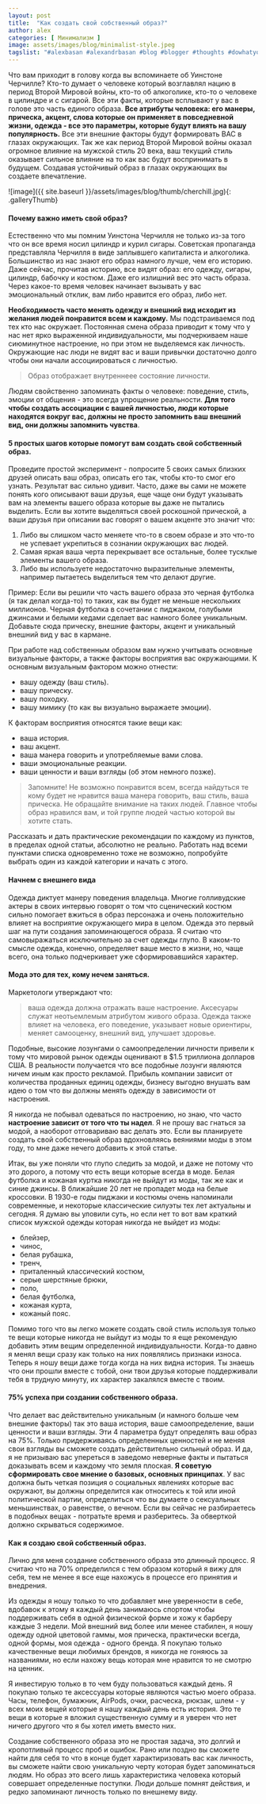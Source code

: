 ```yaml
---
layout: post
title:  "Как создать свой собственный образ?"
author: alex
categories: [ Минимализм ]
image: assets/images/blog/minimalist-style.jpeg
tagslist: "#alexbasan #alexandrbasan #blog #blogger #thoughts #dowhatyoucant  #triumph #triumphstreettriple #minimalism #lifewithonebag #onebagchallange #style #personality #алексбасан #александрбасан #блог #блоггер #мысливмоейголове #минимализм #жизньсоднимрюкзаком #стиль #образ #образличности"
---
```


Что вам приходит в голову когда вы вспоминаете об Уинстоне Черчилле? Кто-то думает о человеке который возглавлял нацию в период Второй Мировой войны, кто-то об алкоголике, кто-то о человеке в цилиндре и с сигарой. Все эти факты, которые всплывают у вас в голове это часть единого образа. **Все атрибуты человека: его манеры, прическа, акцент, слова которые он применяет в повседневной жизни, одежда - все это параметры, которые будут влиять на вашу популярность.** Все эти внешние факторы будут формировать ВАС в глазах окружающих. Так же как период Второй Мировой войны оказал огромное влияние на мужской стиль 20 века, ваш текущий стиль оказывает сильное влияние на то как вас будут воспринимать в будущем. Создавая устойчивый образ в глазах окружающих вы создаете впечатление.

![image]({{ site.baseurl }}/assets/images/blog/thumb/cherchill.jpg){: .galleryThumb}

#### Почему важно иметь свой образ?

Естественно что мы помним Уинстона Черчилля не только из-за того что он все время носил цилиндр и курил сигары. Советская пропаганда представляла Черчилля в виде заплывшего капиталиста и алкоголика. Большинство из нас знают его образ намного лучше, чем его историю. Даже сейчас, прочитав историю, все видят образ: его одежду, сигары, цилиндр, бабочку и костюм. Даже его излишний вес это часть образа. Через какое-то время человек начинает вызывать у вас эмоциональный отклик, вам либо нравится его образ, либо нет.

**Необходимость часто менять одежду и внешний вид исходит из желания людей понравится всем и каждому.** Мы подстраиваемся под тех кто нас окружает. Постоянная смена образа приводит к тому что у нас нет ярко выраженной индивидуальности, мы подчеркиваем наше сиюминутное настроение, но при этом не выделяемся как личность. Окружающие нас люди не видят вас и ваши привычки достаточно долго чтобы они начали ассоциироваться с личностью.

> Образ отображает внутреннеее состояние личности.

Людям свойственно запоминать факты о человеке: поведение, стиль, эмоции от общения - это всегда упрощение реальности. **Для того чтобы создать ассоциации с вашей личностью, люди которые находятся вокруг вас, должны не просто запомнить ваш внешний вид, они должны запомнить чувства**.

#### 5 простых шагов которые помогут вам создать свой собственный образ.

Проведите простой эксперимент - попросите 5 своих самых близких друзей описать ваш образ, описать его так, чтобы кто-то смог его узнать. Результат вас сильно удивит. Часто, даже вы сами не можете понять кого описывают ваши друзья, еще чаще они будут указывать вам на элементы вашего образа которые вы даже не пытались выделить. Если вы хотите выделяться своей роскошной прической, а ваши друзья при описании вас говорят о вашем акценте это значит что:

1. Либо вы слишком часто меняете что-то в своем образе и это что-то не успевает укрепиться в сознании окружающих вас людей.
2. Самая яркая ваша черта перекрывает все остальные, более тусклые элементы вашего образа.
3. Либо вы используете недостаточно выразительные элементы, например пытаетесь выделиться тем что делают другие.

Пример: Если вы решили что часть вашего образа это черная футболка (я так делал когда-то) то таких, как вы будет не меньше нескольких миллионов. Черная футболка в сочетании с пиджаком, голубыми джинсами и белыми кедами сделает вас намного более уникальным. Добавьте сюда прическу, внешние факторы, акцент и уникальный внешний вид у вас в кармане.

При работе над собственным образом вам нужно учитывать основные визуальные факторы, а также факторы восприятия вас окружающими. К основным визуальным фактором можно отнести:

- вашу одежду (ваш стиль).
- вашу прическу.
- вашу походку.
- вашу мимику (то как вы визуально выражаете эмоции).

К факторам восприятия относятся такие вещи как:

- ваша история.
- ваш акцент.
- ваша манера говорить и употребляемые вами слова.
- ваши эмоциональные реакции.
- ваши ценности и ваши взгляды (об этом немного позже).

> Запомните! Не возможно понравится всем, всегда найдуться те кому будет не нравится ваша манера говорить, ваш стиль, ваша прическа. Не обращайте внимание на таких людей. Главное чтобы образ нравился вам, и той группе людей частью которой вы хотите стать.

Рассказать и дать практические рекомендации по каждому из пунктов, в пределах одной статьи, абсолютно не реально. Работать над всеми пунктами списка одновременно тоже не возможно, попробуйте выбрать один из каждой категории и начать с этого.

#### Начнем с внешнего вида

Одежда диктует манеру поведения владельца. Многие голливудские актеры в своих интервью говорят о том что сценический костюм сильно помогает вжиться в образ персонажа и очень положительно влияет на восприятие окружающего мира в целом. Одежда это первый шаг на пути создания запоминающегося образа. Я считаю что самовыражаться исключительно за счет одежды глупо. В каком-то смысле одежда, конечно, определяет ваше место в жизни, но, чаще всего, она только подчеркивает уже сформировавшийся характер.

#### Мода это для тех, кому нечем заняться.

Маркетологи утверждают что:

> ваша одежда должна отражать ваше настроение. Аксесуары служат неотьемлемым атрибутом живого образа. Одежда также влияет на человека, его поведение, указывает новые ориентиры, меняет самооценку, внешний вид, улучшает здоровье.

Подобные, высокие лозунгами о самоопределении личности привели к тому что мировой рынок одежды оценивают в $1.5 триллиона долларов США. В реальности получается что все подобные лозунги являются ничем иным как просто рекламой. Прибыль компании зависит от количества проданных единиц одежды, бизнесу выгодно внушать вам идею о том что вы должны менять одежду в зависимости от настроения.

Я никогда не побывал одеваться по настроению, но знаю, что часто **настроение зависит от того что ты надел**. Я не прошу вас гнаться за модой, а наоборот отговариваю вас делать это. Если вы планируете создать свой собственный образ вдохновляясь веяниями моды в этом году, то мне даже нечего добавить к этой статье.

Итак, вы уже поняли что глупо следить за модой, и даже не потому что это дорого, а потому что есть вещи которые всегда в моде. Белая футболка и кожаная куртка никогда не выйдут из моды, так же как и синие джинсы. В ближайшие 20 лет не пропадет мода на белые кроссовки. В 1930-е годы пиджаки и костюмы очень напоминали современные, и некоторые классические силуэты тех лет актуальны и сегодня. Я думаю вы уловили суть, но если нет то вот вам краткий список мужской одежды которая никогда не выйдет из моды:

- блейзер,
- чинос,
- белая рубашка,
- тренч,
- приталенный классический костюм,
- серые шерстяные брюки,
- поло,
- белая футболка,
- кожаная курта,
- кожаный пояс.

Помимо того что вы легко можете создать свой стиль используя только те вещи которые никогда не выйдут из моды то я еще рекомендую добавить этим вещим определенной индивидуальности. Когда-то давно я менял вещи сразу как только на них появлялись признаки износа. Теперь я ношу вещи даже тогда когда на них видна история. Ты знаешь что они прошли вместе с тобой, они твои друзья которые поддерживали тебя в трудную минуту, их характер закалялся вместе с твоим.

#### 75% успеха при создании собственного образа.

Что делает вас действительно уникальным (и намного больше чем внешние факторы) так это ваша история, ваше самоопределение, ваши ценности и ваши взгляды. Эти 4 параметра будут определять ваш образ на 75%. Только придерживаясь определенных ценностей и не меняя свои взгляды вы сможете создать действительно сильный образ. И да, я не призываю вас упереться в заведомо неверные факты и пытаться доказывать всем и каждому что земля плоская. **Я советую сформировать свое мнение о базовых, основных принципах**. У вас должна быть четкая позиция о социальных явлениях которые вас окружают, вы должны определится как относитесь к той или иной политической партии, определиться что вы думаете о сексуальных меньшинствах, о равенстве, о вечном. Если вы сейчас не разбираетесь в подобных вещах - потратьте время и разберитесь. За обверткой должно скрываться содержимое.

#### Как я создаю свой собственный образ.

Лично для меня создание собственного образа это длинный процесс. Я считаю что на 70% определился с тем образом который я вижу для себя, тем не менее я все еще нахожусь в процессе его принятия и внедрения.

Из одежды я ношу только то что добавляет мне уверенности в себе, вдобавок к этому я каждый день занимаюсь спортом чтобы поддерживать себя в одной физической форме и хожу к барберу каждые 3 недели. Мой внешний вид более или менее стабилен, я ношу одежду одной цветовой гаммы, моя прическа, практически всегда, одной формы, моя одежда - одного бренда. Я покупаю только качественные вещи любимых брендов, я никогда не гоняюсь за названиями, но если нахожу вещь которая мне нравится то не смотрю на ценник.

Я инвестирую только в то чем буду пользоваться каждый день. Я покупаю только те аксессуары которые являются частью моего образа. Часы, телефон, бумажник, AirPods, очки, расческа, рюкзак, шлем - у всех моих вещей которые я нашу каждый день есть история. Это те вещи в которые я вложил существенную сумму и я уверен что нет ничего другого что я бы хотел иметь вместо них.

Создание собственного образа это не простая задача, это долгий и кропотливый процесс проб и ошибок. Рано или поздно вы сможете найти для себя то что в конце будет характиризовать вас как личность, вы сможете найти свою уникальную черту которая будет запоминаться людям. Но образ это всего лишь характеристика человека который совершает определенные поступки. Люди дольше помнят действия, и редко запоминают личность только по внешнему виду.